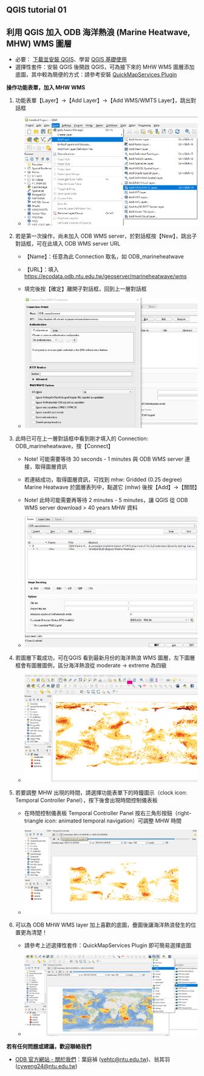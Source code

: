 ## QGIS tutorial 01
## 利用 QGIS 加入 ODB 海洋熱浪 (Marine Heatwave, MHW) WMS 圖層

* 必要： [下載並安裝 QGIS](https://qgis.org/zh-Hant/site/forusers/download.html)、學習 [QGIS 基礎使用](https://www.qgistutorials.com/zh_TW/)
* 選擇性套件：安裝 QGIS 後開啟 QGIS，可為接下來的 MHW WMS 圖層添加底圖，其中較為簡便的方式：請參考安裝 [QuickMapServices Plugin](https://opengislab.com/blog/2018/4/15/add-basemaps-in-qgis-30)

**操作功能表單，加入 MHW WMS**
1. 功能表單【Layer】->【Add Layer】->【Add WMS/WMTS Layer】，跳出對話框

    - ![fig01-01: Options to add WMS/WMTS layer](fig/mhw_wms_learning01-01_addlayer.png) 

2. 若是第一次操作，尚未加入 ODB WMS server，於對話框按【New】，跳出子對話框，可在此填入 ODB WMS server URL

    - 【Name】：任意為此 Connection 取名，如 ODB_marineheatwave
    - 【URL】：填入 https://ecodata.odb.ntu.edu.tw/geoserver/marineheatwave/wms
    - 填完後按【確定】離開子對話框，回到上一層對話框

    - ![fig01-02: ODB WMS server connection](fig/mhw_wms_learning01-02_new_connection.png) 

3. 此時已可在上一層對話框中看到剛才填入的 Connection: ODB_marineheatwave，按【Connect】

    - Note! 可能需要等待 30 seconds - 1 minutes 與 ODB WMS server 連接，取得圖層資訊
    - 若連結成功，取得圖層資訊，可找到 mhw: Gridded (0.25 degree) Marine Heatwave 於圖層表列中，點選它 (mhw) 後按【Add】->【關閉】
    - Note! 此時可能需要再等待 2 minutes - 5 minutes，讓 QGIS 從 ODB WMS server download > 40 years MHW 資料

    - ![fig01-03: Select 'mhw' layer and add](fig/mhw_wms_learning01-03_confirm_addlayer.png) 

4. 若圖層下載成功，可在QGIS 看到最新月份的海洋熱浪 WMS 圖層，左下圖層框會有圖層圖例，區分海洋熱浪從 moderate -> extreme 為四級

    - ![fig01-04: MHW layer](fig/mhw_wms_learning01-04_mhw_layer.png)<br>

5. 若要調整 MHW 出現的時間，請選擇功能表單下的時鐘圖示（clock icon: Temporal Controller Panel），按下後會出現時間控制儀表板

    - 在時間控制儀表板 Temporal Controller Panel 按右三角形按鈕（right-triangle icon: animated temporal navigation）可調整 MHW 時間

    - ![fig01-05: WMS Time Control](fig/mhw_wms_learning01-05_wms_time_control.png)

6. 可以為 ODB MHW WMS layer 加上喜歡的底圖，疊圖後讓海洋熱浪發生的位置更為清楚！

    - 請參考上述選擇性套件：QuickMapServices Plugin 即可簡易選擇底圖

    - ![fig01-05: MHW with basemap](fig/mhw_wms_learning01-06_wms_basemap.png)

**若有任何問題或建議，歡迎聯絡我們**

   * [ODB 官方網站 - 關於我們](https://www.odb.ntu.edu.tw/about-us)：葉庭禎 (yehtc@ntu.edu.tw)、翁其羽 (cyweng24@ntu.edu.tw)
 
